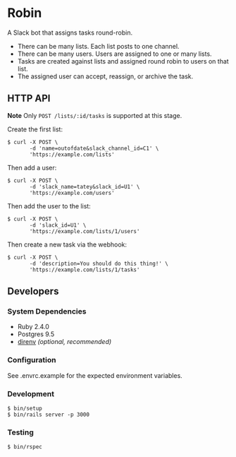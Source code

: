 # Robin

A Slack bot that assigns tasks round-robin.

* There can be many lists. Each list posts to one channel.
* There can be many users. Users are assigned to one or many lists.
* Tasks are created against lists and assigned round robin to users on that
  list.
* The assigned user can accept, reassign, or archive the task.

## HTTP API

**Note** Only `POST /lists/:id/tasks` is supported at this stage.

Create the first list:

    $ curl -X POST \
           -d 'name=outofdate&slack_channel_id=C1' \
           'https://example.com/lists'

Then add a user:

    $ curl -X POST \
           -d 'slack_name=tatey&slack_id=U1' \
           'https://example.com/users'

Then add the user to the list:

    $ curl -X POST \
           -d 'slack_id=U1' \
           'https://example.com/lists/1/users'

Then create a new task via the webhook:

    $ curl -X POST \
           -d 'description=You should do this thing!' \
           'https://example.com/lists/1/tasks'

## Developers

### System Dependencies

* Ruby 2.4.0
* Postgres 9.5
* [direnv](http://direnv.net/) _(optional, recommended)_

### Configuration

See .envrc.example for the expected environment variables.

### Development

    $ bin/setup
    $ bin/rails server -p 3000

### Testing

    $ bin/rspec
